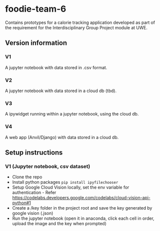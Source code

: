 # foodie-team-6
Contains prototypes for a calorie tracking application developed as part of the requirement for the Interdisciplinary Group Project module at UWE. 

## Version information
### V1
A jupyter notebook with data stored in .csv format.

### V2
A jupyter notebook with data stored in a cloud db (tbd).

### V3
A ipywidget running within a jupyter notebook, using the cloud db.

### V4
A web app (Anvil/Django) with data stored in a cloud db.

## Setup instructions 
### V1 (Jupyter notebook, csv dataset)
* Clone the repo 
* Install python packages `pip install ipyfilechooser`
* Setup Google Cloud Vision locally, set the env variable for authentication - Refer https://codelabs.developers.google.com/codelabs/cloud-vision-api-python#1 
* Create a /key folder in the project root and save the key generated by google vision (.json)
* Run the jupyter notebook (open it in anaconda, click each cell in order, upload the image and the key when prompted)

